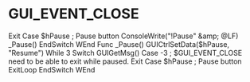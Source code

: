# GUI_EVENT_CLOSE
Exit Case $hPause ; Pause button ConsoleWrite("!Pause" &amp; @LF) _Pause() EndSwitch WEnd Func _Pause() GUICtrlSetData($hPause, "Resume") While 3 Switch GUIGetMsg() Case -3 ; $GUI_EVENT_CLOSE need to be able to exit while paused. Exit Case $hPause ; Pause button ExitLoop EndSwitch WEnd
